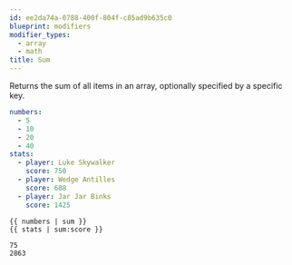 ```yaml
---
id: ee2da74a-0788-400f-804f-c85ad9b635c0
blueprint: modifiers
modifier_types:
  - array
  - math
title: Sum
---
```

Returns the sum of all items in an array, optionally specified by a specific key.

```yaml
numbers:
  - 5
  - 10
  - 20
  - 40
stats:
  - player: Luke Skywalker
    score: 750
  - player: Wedge Antilles
    score: 688
  - player: Jar Jar Binks
    score: 1425
```

```
{{ numbers | sum }}
{{ stats | sum:score }}
```

```html
75
2863
```
